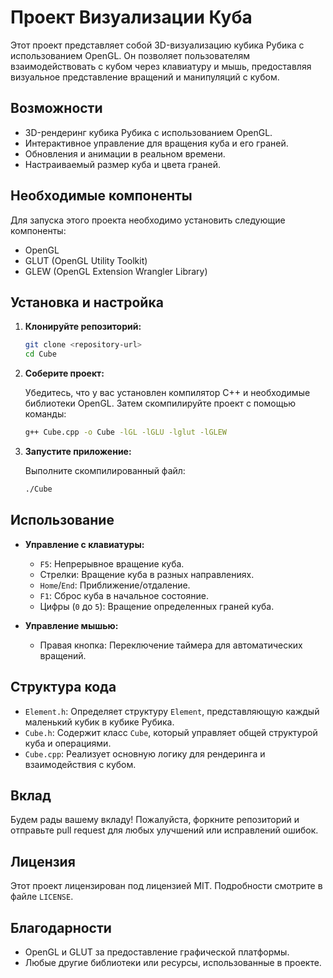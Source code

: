 # Проект Визуализации Куба

Этот проект представляет собой 3D-визуализацию кубика Рубика с использованием OpenGL. Он позволяет пользователям взаимодействовать с кубом через клавиатуру и мышь, предоставляя визуальное представление вращений и манипуляций с кубом.

## Возможности

- 3D-рендеринг кубика Рубика с использованием OpenGL.
- Интерактивное управление для вращения куба и его граней.
- Обновления и анимации в реальном времени.
- Настраиваемый размер куба и цвета граней.

## Необходимые компоненты

Для запуска этого проекта необходимо установить следующие компоненты:

- OpenGL
- GLUT (OpenGL Utility Toolkit)
- GLEW (OpenGL Extension Wrangler Library)

## Установка и настройка

1. **Клонируйте репозиторий:**

   ```bash
   git clone <repository-url>
   cd Cube
   ```

2. **Соберите проект:**

   Убедитесь, что у вас установлен компилятор C++ и необходимые библиотеки OpenGL. Затем скомпилируйте проект с помощью команды:

   ```bash
   g++ Cube.cpp -o Cube -lGL -lGLU -lglut -lGLEW
   ```

3. **Запустите приложение:**

   Выполните скомпилированный файл:

   ```bash
   ./Cube
   ```

## Использование

- **Управление с клавиатуры:**
  - `F5`: Непрерывное вращение куба.
  - Стрелки: Вращение куба в разных направлениях.
  - `Home`/`End`: Приближение/отдаление.
  - `F1`: Сброс куба в начальное состояние.
  - Цифры (`0` до `5`): Вращение определенных граней куба.

- **Управление мышью:**
  - Правая кнопка: Переключение таймера для автоматических вращений.

## Структура кода

- `Element.h`: Определяет структуру `Element`, представляющую каждый маленький кубик в кубике Рубика.
- `Cube.h`: Содержит класс `Cube`, который управляет общей структурой куба и операциями.
- `Cube.cpp`: Реализует основную логику для рендеринга и взаимодействия с кубом.

## Вклад

Будем рады вашему вкладу! Пожалуйста, форкните репозиторий и отправьте pull request для любых улучшений или исправлений ошибок.

## Лицензия

Этот проект лицензирован под лицензией MIT. Подробности смотрите в файле `LICENSE`.

## Благодарности

- OpenGL и GLUT за предоставление графической платформы.
- Любые другие библиотеки или ресурсы, использованные в проекте.
